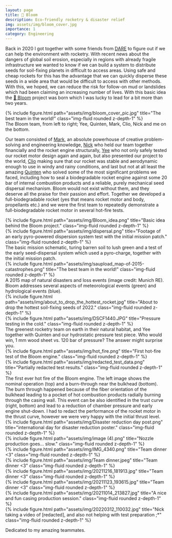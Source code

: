 ```yaml
---
layout: page
title: 🌱 Bloom
description: Eco-friendly rocketry & disaster relief
img: assets/img/bloom_cover.jpg
importance: 1
category: Engineering
---
```


Back in 2020 I got together with some friends from <a href="https://dare.tudelft.nl/">DARE</a> to figure out if we can help the environment with rocketry.
With recent news about the dangers of global soil erosion, especially in regions with already fragile infrastructure we wanted to know if we can build a system to distribute seeds for soil-fixing planets in difficult to access areas. 
Using safe and cheap rockets for this has the advantage that we can quickly disperse these seeds in a wide area that would be difficult to access with other methods. 
With this, we hoped, we can reduce the risk for follow-on mud or landslides which had been claiming an increasing number of lives. With this basic idea the <a href="https://dare.tudelft.nl/projects/bloom/">🌱 Bloom</a> project was born which I was lucky to lead for a bit more than two years.

<div class="row">
    <div class="col-sm mt-3 mt-md-0">
        {% include figure.html path="assets/img/bloom_cover_pic.jpg" title="The best team in the world!" class="img-fluid rounded z-depth-1" %}
    </div>
</div>
<div class="caption">
    The Bloom team, from left to right; Yee, Quinten, Mark, Clio, Nick and me on the bottom.
</div>


Our team consisted of <a href="https://www.linkedin.com/in/markkalsbeek/">Mark</a>, an absolute powerhouse of creative problem-solving and engineering knowledge, <a href="https://www.linkedin.com/in/nicholas-eichman/">Nick</a> who held our team together financially and the rocket engine structurally, <a href="https://www.linkedin.com/in/yee-yonn-teoh-752985193/">Yee</a> who not only safely tested our rocket motor design again and again, but also presented our project to the world, <a href="https://www.linkedin.com/in/clio-f/">Clio</a> making sure that our rocket was stable and aerodynamic enough to use in windy and rainy conditions, and last but not at all least the amazing <a href="https://www.linkedin.com/in/quinten-luyten-077729224/">Quinten</a> who solved some of the most significant problems we faced, including how to seal a biodegradable rocket engine against some 20 bar of internal combustion products and a reliable, purely mechanical seed dispersal mechanism.
Bloom would not exist without them, and they deserve all the praise for their passion and effort. Together we developed a full-biodegradable rocket (yes that means rocket motor and body, propellants etc.) and we were the first team to repeatedly demonstrate a full-biodegradable rocket motor in several hot-fire tests.


<div class="row">
    <div class="col-sm mt-3 mt-md-0">
        {% include figure.html path="assets/img/Bloom_idea.png" title="Basic idea behind the Bloom project." class="img-fluid rounded z-depth-1" %}
    </div>
    <div class="col-sm mt-3 mt-md-0">
        {% include figure.html path="assets/img/dispersal.png" title="Footage of an early pyro-powered dispersion system test with the initial mission patch." class="img-fluid rounded z-depth-1" %}
    </div>
</div>
<div class="caption">
    The basic mission schematic, turing barren soil to lush green and a test of the early seed-dispersal system which used a pyro-charge, together with the initial mission patch.
</div>

<div class="row">
    <div class="col-sm mt-3 mt-md-0">
        {% include figure.html path="assets/img/saupload_map-of-2015-catastrophes.png" title="The best team in the world!" class="img-fluid rounded z-depth-1" %}
    </div>
</div>
<div class="caption">
    A 2015 map of natural disasters and loss events (image credit: Munich RE). Bloom addresses several aspects of meteorological events (green) and hydrological events (blue).
</div>


<div class="row">
    <div class="col-sm mt-3 mt-md-0">
        {% include figure.html path="assets/img/about_to_drop_the_hottest_rocket.jpg" title="About to drop the hottest soil-fixing seeds of 2022." class="img-fluid rounded z-depth-1" %}
    </div>
    <div class="col-sm mt-3 mt-md-0">
        {% include figure.html path="assets/img/DSCF1440.JPG" title="Pressure testing in the cold." class="img-fluid rounded z-depth-1" %}
    </div>
</div>
<div class="caption">
    The greenest rocketry team on earth in their natural habitat, and Yee together with Quinten and our hydrostatic pressure test piece. Who would win, 1 mm wood sheet vs. 120 bar of pressure? The answer might surprise you.
</div>

<div class="row">
    <div class="col-sm mt-3 mt-md-0">
        {% include figure.html path="assets/img/hot_fire.png" title="First hot-fire test of the Bloom engine." class="img-fluid rounded z-depth-1" %}
    </div>
    <div class="col-sm mt-3 mt-md-0">
        {% include figure.html path="assets/img/redacted_test_data.png" title="Partially redacted test results." class="img-fluid rounded z-depth-1" %}
    </div>
</div>
<div class="caption">
    The first ever hot fire of the Bloom engine. The left image shows the nominal operation (top) and a burn-through near the bulkhead (bottom). The burn through happened because of the fiber orientation of the bulkhead leading to a pocket of hot combustion products radially burning through the casing wall. This event can be also identified in the trust curve (right, bottom) and lead to a reduction of chamber pressure and early engine shut-down. I had to redact the performance of the rocket motor in the thrust curve, however we were very happy with the initial thrust level.
</div>

<div class="row">
    <div class="col-sm mt-3 mt-md-0">
        {% include figure.html path="assets/img/Disaster reduction day post.png" title="international day for disaster reduction poster." class="img-fluid rounded z-depth-1" %}
    </div>
    <div class="col-sm mt-3 mt-md-0">
        {% include figure.html path="assets/img/image (4).png" title="Nozzle production goes... slow." class="img-fluid rounded z-depth-1" %}
    </div>
</div>

<div class="row">
    <div class="col-sm mt-3 mt-md-0">
        {% include figure.html path="assets/img/IMG_4340.png" title="Team dinner <3" class="img-fluid rounded z-depth-1" %}
    </div>
    <div class="col-sm mt-3 mt-md-0">
        {% include figure.html path="assets/img/Team dinner.jpeg" title="Team dinner <3" class="img-fluid rounded z-depth-1" %}
    </div>
</div>

<div class="row">
    <div class="col-sm mt-3 mt-md-0">
        {% include figure.html path="assets/img/20211216_181913.jpg" title="Team dinner <3" class="img-fluid rounded z-depth-1" %}
    </div>
    <div class="col-sm mt-3 mt-md-0">
        {% include figure.html path="assets/img/20211123_193615.jpg" title="Team dinner <3" class="img-fluid rounded z-depth-1" %}
    </div>
</div>

<div class="row">
    <div class="col-sm mt-3 mt-md-0">
        {% include figure.html path="assets/img/20211014_213827.jpg" title="A nice and fun casing production session." class="img-fluid rounded z-depth-1" %}
    </div>
    <div class="col-sm mt-3 mt-md-0">
        {% include figure.html path="assets/img/20220312_110032.jpg" title="Nick taking a video of [redacted], and also not helping with test preparation ;*" class="img-fluid rounded z-depth-1" %}
    </div>
</div>

Dedicated to my amazing teammates.